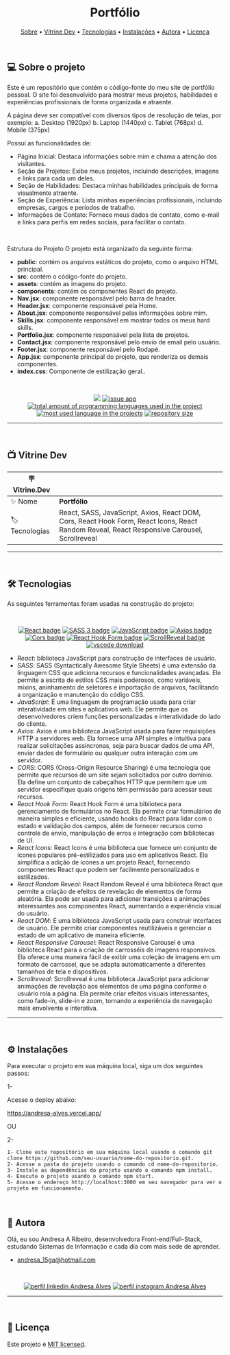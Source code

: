 <h1 align="center"> 
	 Portfólio
</h1>

<p align="center">
 <a href="#-sobre-o-projeto">Sobre</a> •
 <a href="#-vitrine-dev">Vitrine Dev</a> •
 <a href="#-tecnologias">Tecnologias</a> •
 <a href="#-instalação">Instalações</a> •
 <a href="#-autor">Autora</a> • 
 <a href="#-licença">Licença</a>
</p>

&nbsp;
<a id="-sobre-o-projeto"></a>

## 💻 Sobre o projeto

Este é um repositório que contém o código-fonte do meu site de portfólio pessoal. O site foi desenvolvido para mostrar meus projetos, habilidades e experiências profissionais de forma organizada e atraente.

A página deve ser compatível com diversos tipos de resolução de telas, por exemplo: a. Desktop (1920px) b. Laptop (1440px) c. Tablet (768px) d. Mobile (375px)

Possui as funcionalidades de:

- Página Inicial: Destaca informações sobre mim e chama a atenção dos visitantes.
- Seção de Projetos: Exibe meus projetos, incluindo descrições, imagens e links para cada um deles.
- Seção de Habilidades: Destaca minhas habilidades principais de forma visualmente atraente.
- Seção de Experiência: Lista minhas experiências profissionais, incluindo empresas, cargos e períodos de trabalho.
- Informações de Contato: Fornece meus dados de contato, como e-mail e links para perfis em redes sociais, para facilitar o contato.

<br>

Estrutura do Projeto
O projeto está organizado da seguinte forma:

- **public**: contém os arquivos estáticos do projeto, como o arquivo HTML principal.
- **src**: contém o código-fonte do projeto.
- **assets**: contém as imagens do projeto.
- **components**: contém os componentes React do projeto.
- **Nav.jsx**: componente responsável pelo barra de header.
- **Header.jsx**: componente responsável pela Home.
- **About.jsx**: componente responsável pelas informações sobre mim.
- **Skills.jsx**: componente responsável em mostrar todos os meus hard skills.
- **Portfolio.jsx**: componente responsável pela lista de projetos.
- **Contact.jsx**: componente responsável pelo envio de email pelo usuário.
- **Footer.jsx**: componente responsável pelo Rodapé.
- **App.jsx**: componente principal do projeto, que renderiza os demais componentes.
- **index.css**: Componente de estilização geral..

&nbsp;

<p align="center">
  <a href="#license"><img src="https://img.shields.io/github/license/Andresa-Alves-Ribeiro/portfolio?color=ff0000"></a>
  <a href="https://github.com/Andresa-Alves-Ribeiro/senhor-contabil/portfolio"><img src="https://img.shields.io/github/issues/Andresa-Alves-Ribeiro/portfolio" alt="issue app" /></a>
  <a href="https://github.com/Andresa-Alves-Ribeiro/portfolio"><img src="https://img.shields.io/github/languages/count/Andresa-Alves-Ribeiro/portfolio" alt="total amount of programming languages used in the project" /></a>
  <a href="https://github.com/Andresa-Alves-Ribeiro/portfolio"><img src="https://img.shields.io/github/languages/top/Andresa-Alves-Ribeiro/portfolio" alt="most used language in the projects" /></a>
  <a href="https://github.com/Andresa-Alves-Ribeiro/portfolio"><img src="https://img.shields.io/github/repo-size/Andresa-Alves-Ribeiro/portfolio" alt="repository size" /></a>
<p>

---

&nbsp;
<a id="-vitrine-dev"></a>

## 📺 Vitrine Dev

| :placard: Vitrine.Dev |                                                                                                                                                    |
| --------------------- | -------------------------------------------------------------------------------------------------------------------------------------------------- |
| :sparkles: Nome       | **Portfólio** |
| :label: Tecnologias   | React, SASS, JavaScript, Axios, React DOM, Cors, React Hook Form, React Icons, React Random Reveal, React Responsive Carousel, Scrollreveal |

---

&nbsp;
<a id="-tecnologias"></a>

## 🛠 Tecnologias

As seguintes ferramentas foram usadas na construção do projeto:

&nbsp;

<p align="center">
  <a href= "https://reactjs.org/"><img alt="React badge" src="https://img.shields.io/static/v1?logoWidth=15&logoColor=61dafb&logo=React&label=Framework&message=React&color=61dafb"></a>
  <a href= "https://sass-lang.com/"><img alt="SASS 3 badge" src="https://img.shields.io/static/v1?logoWidth=15&logoColor=1572B6&logo=SASS&label=Style&message=SASS&color=1572B6"></a>
  <a href= "https://www.javascript.com/"><img alt="JavaScript badge" src="https://img.shields.io/static/v1?logoWidth=15&logoColor=F7DF1E&logo=JavaScript&label=Language&message=JavaScript&color=F7DF1E"></a>
  <a href= "https://axios-http.com/"><img alt="Axios badge" src="https://img.shields.io/static/v1?logoWidth=15&logoColor=06b6d4&logo=axios&label=Style&message=Axios&color=06b6d4"></a>
  <a href= "https://developer.mozilla.org/pt-BR/docs/Web/HTTP/CORS"><img alt="Cors badge" src="https://img.shields.io/static/v1?logoWidth=15&logoColor=3178c6&logo=cors&label=Language&message=Cors&color=3178c6"></a>
  <a href= "https://react-hook-form.com/"><img alt="React Hook Form badge" src="https://img.shields.io/static/v1?logoWidth=15&logoColor=000020&logo=React-Hook-Form&message=React%20Hook%20Form&color=000020"></a>
  <a href= "https://scrollrevealjs.org/"><img alt="ScrollReveal badge" src="https://img.shields.io/static/v1?logoWidth=15&logoColor=4B32C3&logo=scrollReveal&label=Framework&message=ScrollReveal&color=4B32C3"></a>
  <a href= "https://code.visualstudio.com/download"><img alt="vscode download" src="https://img.shields.io/static/v1?logoWidth=15&logoColor=007ACC&logo=Visual Studio Code&label=IDE&message=Visual Studio Code&color=007ACC"></a>
</p>


- *React*: biblioteca JavaScript para construção de interfaces de usuário.
- *SASS*: SASS (Syntactically Awesome Style Sheets) é uma extensão da linguagem CSS que adiciona recursos e funcionalidades avançadas. Ele permite a escrita de estilos CSS mais poderosos, como variáveis, mixins, aninhamento de seletores e importação de arquivos, facilitando a organização e manutenção do código CSS.
- *JavaScript*: É uma linguagem de programação usada para criar interatividade em sites e aplicativos web. Ele permite que os desenvolvedores criem funções personalizadas e interatividade do lado do cliente.
- *Axios*: Axios é uma biblioteca JavaScript usada para fazer requisições HTTP a servidores web. Ela fornece uma API simples e intuitiva para realizar solicitações assíncronas, seja para buscar dados de uma API, enviar dados de formulário ou qualquer outra interação com um servidor.
- *CORS*: CORS (Cross-Origin Resource Sharing) é uma tecnologia que permite que recursos de um site sejam solicitados por outro domínio. Ela define um conjunto de cabeçalhos HTTP que permitem que um servidor especifique quais origens têm permissão para acessar seus recursos.
- *React Hook Form*: React Hook Form é uma biblioteca para gerenciamento de formulários no React. Ela permite criar formulários de maneira simples e eficiente, usando hooks do React para lidar com o estado e validação dos campos, além de fornecer recursos como controle de envio, manipulação de erros e integração com bibliotecas de UI.
- *React Icons*: React Icons é uma biblioteca que fornece um conjunto de ícones populares pré-estilizados para uso em aplicativos React. Ela simplifica a adição de ícones a um projeto React, fornecendo componentes React que podem ser facilmente personalizados e estilizados.
- *React Random Reveal*: React Random Reveal é uma biblioteca React que permite a criação de efeitos de revelação de elementos de forma aleatória. Ela pode ser usada para adicionar transições e animações interessantes aos componentes React, aumentando a experiência visual do usuário.
- *React DOM*: É uma biblioteca JavaScript usada para construir interfaces de usuário. Ele permite criar componentes reutilizáveis e gerenciar o estado de um aplicativo de maneira eficiente.
- *React Responsive Carousel*: React Responsive Carousel é uma biblioteca React para a criação de carrosséis de imagens responsivos. Ela oferece uma maneira fácil de exibir uma coleção de imagens em um formato de carrossel, que se adapta automaticamente a diferentes tamanhos de tela e dispositivos.
- *Scrollreveal*: Scrollreveal é uma biblioteca JavaScript para adicionar animações de revelação aos elementos de uma página conforme o usuário rola a página. Ela permite criar efeitos visuais interessantes, como fade-in, slide-in e zoom, tornando a experiência de navegação mais envolvente e interativa.

---

&nbsp;
<a id="-instalação"></a>

## ⚙️ Instalações

Para executar o projeto em sua máquina local, siga um dos seguintes passos:

1-

Acesse o deploy abaixo:

https://andresa-alves.vercel.app/

OU

2-

```
1- Clone este repositório em sua máquina local usando o comando git clone https://github.com/seu-usuario/nome-do-repositorio.git.
2- Acesse a pasta do projeto usando o comando cd nome-do-repositorio.
3- Instale as dependências do projeto usando o comando npm install.
4- Execute o projeto usando o comando npm start.
5- Acesse o endereço http://localhost:3000 em seu navegador para ver o projeto em funcionamento.
```

&nbsp;
<a id="-autor"></a>

## 🦸 Autora

Olá, eu sou Andresa A Ribeiro, desenvolvedora Front-end/Full-Stack, estudando Sistemas de Informação e cada dia com mais sede de aprender.

- andresa_15ga@hotmail.com

&nbsp;

<p align="center">
  <a href= "https://www.linkedin.com/in/andresa-alves-ribeiro/"><img alt="perfil linkedin Andresa Alves" src="https://img.shields.io/static/v1?logoWidth=15&logoColor=0A66C2&logo=LinkedIn&label=LinkedIn&message=andresa-alves-ribeiro&color=0A66C2"></a>
  <a href= "https://www.instagram.com/dresa.alves/"><img alt="perfil instagram Andresa Alves" src="https://img.shields.io/static/v1?logoWidth=15&logoColor=E4405F&logo=Instagram&label=Instagram&message=@dresa.alves&color=E4405F"></a>
</p>

---

&nbsp;
<a id="-licença"></a>

## 📝 Licença

Este projeto é [MIT licensed](./LICENSE).